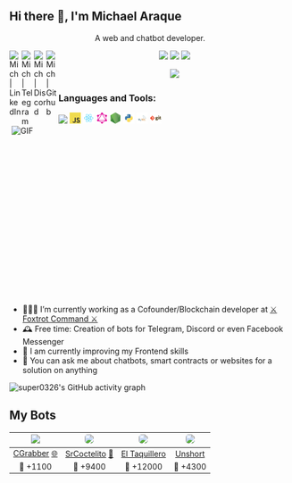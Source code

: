 ## Hi there 👋, I'm Michael Araque

<p align='center'>A web and chatbot developer.</p>

[<img align="left" alt="Mich | LinkedIn" width="22px" src="https://cdn.jsdelivr.net/npm/simple-icons@v3/icons/linkedin.svg" />][linkedin]
[<img align="left" alt="Mich | Telegram" width="22px" src="https://cdn.jsdelivr.net/npm/simple-icons@v3/icons/telegram.svg" />][telegram]
[<img align="left" alt="Mich | Discord" width="22px" src="https://cdn.jsdelivr.net/npm/simple-icons@v3/icons/discord.svg" />][discord]
[<img align="left" alt="Mich | Github" width="22px" src="https://cdn.jsdelivr.net/npm/simple-icons@v3/icons/github.svg" />][github]

[linkedin]: https://www.linkedin.com/in/michaelaraque/
[telegram]: https://t.me/michyaraque
[discord]: https://discordapp.com/users/Michy#4238
[github]: https://github.com/michyaraque

<p align="center">
    <img src="https://gpvc.arturio.dev/michyaraque" />
    <img src="https://img.shields.io/github/stars/michyaraque?style=badge" />
    <img src="https://img.shields.io/github/followers/michyaraque?style=badge" />
</p>

<p align='center'>
  <a href="#"><img src="https://github-readme-stats.vercel.app/api?username=michyaraque&show_icons=true&count_private=true&theme=dark" width="350"></a>
</p>

 <div>
  <img align="right" alt="GIF" src="https://i.imgur.com/RhNB1Xa.gif" width="500" height="320" />
</div>

### Languages and Tools:

<code><img height="20" src="https://img.shields.io/badge/-123.svg?style=for-the-badge&logo=solidity&logoColor=white"></code>
<code><img height="20" src="https://raw.githubusercontent.com/github/explore/80688e429a7d4ef2fca1e82350fe8e3517d3494d/topics/javascript/javascript.png"></code>
<code><img height="20" src="https://raw.githubusercontent.com/github/explore/80688e429a7d4ef2fca1e82350fe8e3517d3494d/topics/react/react.png"></code>
<code><img height="20" src="https://raw.githubusercontent.com/github/explore/5c058a388828bb5fde0bcafd4bc867b5bb3f26f3/topics/graphql/graphql.png"></code>
<code><img height="20" src="https://raw.githubusercontent.com/github/explore/80688e429a7d4ef2fca1e82350fe8e3517d3494d/topics/nodejs/nodejs.png"></code>
<code><img height="20" src="https://raw.githubusercontent.com/github/explore/80688e429a7d4ef2fca1e82350fe8e3517d3494d/topics/python/python.png"></code>
<code><img height="20" src="https://raw.githubusercontent.com/github/explore/80688e429a7d4ef2fca1e82350fe8e3517d3494d/topics/mysql/mysql.png"></code>
<code><img height="20" src="https://raw.githubusercontent.com/github/explore/80688e429a7d4ef2fca1e82350fe8e3517d3494d/topics/git/git.png"></code>

-  👨🏽‍💻 I’m currently working as a Cofounder/Blockchain developer at [⚔️ Foxtrot Command ⚔️](https://foxtrotcommand.com)
- 🕰 Free time: Creation of bots for Telegram, Discord or even Facebook Messenger 
- 🌱 I am currently improving my Frontend skills
- 💬 You can ask me about chatbots, smart contracts or websites for a solution on anything

<!--   GitHub stats graph -->
![super0326's GitHub activity graph](https://activity-graph.herokuapp.com/graph?username=michyaraque&hide_border=true&theme=github-light)


## My Bots

| <img src="https://i.imgur.com/2BOwLa7.png" width="50">  | <img src="https://i.imgur.com/A8Z3BHu.jpg" style="border-radius:5px" width="50">  | <img src="https://i.imgur.com/Q0ch8vS.jpg" style="border-radius:5px" width="50"> | <img src="https://i.imgur.com/yIxnBle.jpg" style="border-radius:5px" width="50">
| :------------: | :------------: | :------------: | :------------: |
| [CGrabber](https://t.me/cgrabberbot) [🌐](https://chollx.es) | [SrCoctelito](https://t.me/coctelesbot) [📰](https://www.genbeta.com/mensajeria-instantanea/nueve-utiles-bots-telegram-creados-desarrolladores-espanoles) | [El Taquillero](https://t.me/eltaquillerobot) | [Unshort](https://t.me/unshortbot) |
| 👤 +1100 | 👤 +9400 | 👤 +12000 | 👤 +4300 |

</p>
